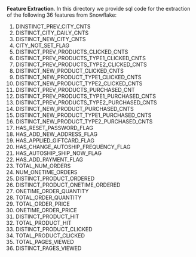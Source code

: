 **Feature Extraction**. 
In this directory we provide sql code for the extraction of the following 36 features from Snowflake:  
1. DINSTINCT_PREV_CITY_CNTS                      
2. DISTINCT_CITY_DAILY_CNTS                  
3. DISTINCT_NEW_CITY_CNTS                       
4. CITY_NOT_SET_FLAG  
5. DISTINCT_PREV_PRODUCTS_CLICKED_CNTS 
6. DISTINCT_PREV_PRODUCTS_TYPE1_CLICKED_CNTS     
7. DISTINCT_PREV_PRODUCTS_TYPE2_CLICKED_CNTS    
8. DISTINCT_NEW_PRODUCT_CLICKED_CNTS            
9. DISTINCT_NEW_PRODUCT_TYPE1_CLICKED_CNTS     
10. DISTINCT_NEW_PRODUCT_TYPE2_CLICKED_CNTS    
11. DISTINCT_PREV_PRODUCTS_PURCHASED_CNT         
12. DISTINCT_PREV_PRODUCTS_TYPE1_PURCHASED_CNTS  
13. DISTINCT_PREV_PRODUCTS_TYPE2_PURCHASED_CNTS   
14. DISTINCT_NEW_PRODUCT_PURCHASED_CNTS        
15. DISTINCT_NEW_PRODUCT_TYPE1_PURCHASED_CNTS    
16. DISTINCT_NEW_PRODUCT_TYPE2_PURCHASED_CNTS    
17. HAS_RESET_PASSWORD_FLAG                      
18. HAS_ADD_NEW_ADDRESS_FLAG                     
19. HAS_APPLIED_GIFTCARD_FLAG                    
20. HAS_CHANGE_AUTOSHIP_FREQUENCY_FLAG           
21. HAS_AUTOSHIP_SHIP_NOW_FLAG                   
22. HAS_ADD_PAYMENT_FLAG                         
23. TOTAL_NUM_ORDERS                             
24. NUM_ONETIME_ORDERS                          
25. DISTINCT_PRODUCT_ORDERED                     
26. DISTINCT_PRODUCT_ONETIME_ORDERED             
27. ONETIME_ORDER_QUANTITY                      
28. TOTAL_ORDER_QUANTITY                         
29. TOTAL_ORDER_PRICE                            
30. ONETIME_ORDER_PRICE                          
31. DISTINCT_PRODUCT_HIT                         
32. TOTAL_PRODUCT_HIT                            
33. DISTINCT_PRODUCT_CLICKED                   
34. TOTAL_PRODUCT_CLICKED                        
35. TOTAL_PAGES_VIEWED                           
36. DISTINCT_PAGES_VIEWED      

